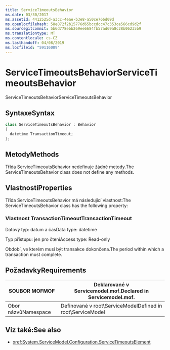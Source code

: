 ```yaml
---
title: ServiceTimeoutsBehavior
ms.date: 03/30/2017
ms.assetid: 4412525d-a3cc-4eae-b3e8-a50ce766d09d
ms.openlocfilehash: 58e872f2b15776d65bccdcc47c353ce566cd9d2f
ms.sourcegitcommit: 5b6d778ebb269ee6684fb57ad69a8c28b06235b9
ms.translationtype: MT
ms.contentlocale: cs-CZ
ms.lasthandoff: 04/08/2019
ms.locfileid: "59116009"
---
```

# <a name="servicetimeoutsbehavior"></a><span data-ttu-id="9c842-102">ServiceTimeoutsBehavior</span><span class="sxs-lookup"><span data-stu-id="9c842-102">ServiceTimeoutsBehavior</span></span>
<span data-ttu-id="9c842-103">ServiceTimeoutsBehavior</span><span class="sxs-lookup"><span data-stu-id="9c842-103">ServiceTimeoutsBehavior</span></span>  
  
## <a name="syntax"></a><span data-ttu-id="9c842-104">Syntaxe</span><span class="sxs-lookup"><span data-stu-id="9c842-104">Syntax</span></span>  
  
```csharp
class ServiceTimeoutsBehavior : Behavior  
{  
  datetime TransactionTimeout;  
};  
```  
  
## <a name="methods"></a><span data-ttu-id="9c842-105">Metody</span><span class="sxs-lookup"><span data-stu-id="9c842-105">Methods</span></span>  
 <span data-ttu-id="9c842-106">Třída ServiceTimeoutsBehavior nedefinuje žádné metody.</span><span class="sxs-lookup"><span data-stu-id="9c842-106">The ServiceTimeoutsBehavior class does not define any methods.</span></span>  
  
## <a name="properties"></a><span data-ttu-id="9c842-107">Vlastnosti</span><span class="sxs-lookup"><span data-stu-id="9c842-107">Properties</span></span>  
 <span data-ttu-id="9c842-108">Třída ServiceTimeoutsBehavior má následující vlastnost:</span><span class="sxs-lookup"><span data-stu-id="9c842-108">The ServiceTimeoutsBehavior class has the following property:</span></span>  
  
### <a name="transactiontimeout"></a><span data-ttu-id="9c842-109">Vlastnost TransactionTimeout</span><span class="sxs-lookup"><span data-stu-id="9c842-109">TransactionTimeout</span></span>  
 <span data-ttu-id="9c842-110">Datový typ: datum a čas</span><span class="sxs-lookup"><span data-stu-id="9c842-110">Data type: datetime</span></span>  
  
 <span data-ttu-id="9c842-111">Typ přístupu: jen pro čtení</span><span class="sxs-lookup"><span data-stu-id="9c842-111">Access type: Read-only</span></span>  
  
 <span data-ttu-id="9c842-112">Období, ve kterém musí být transakce dokončena.</span><span class="sxs-lookup"><span data-stu-id="9c842-112">The period within which a transaction must complete.</span></span>  
  
## <a name="requirements"></a><span data-ttu-id="9c842-113">Požadavky</span><span class="sxs-lookup"><span data-stu-id="9c842-113">Requirements</span></span>  
  
|<span data-ttu-id="9c842-114">SOUBOR MOF</span><span class="sxs-lookup"><span data-stu-id="9c842-114">MOF</span></span>|<span data-ttu-id="9c842-115">Deklarované v Servicemodel.mof.</span><span class="sxs-lookup"><span data-stu-id="9c842-115">Declared in Servicemodel.mof.</span></span>|  
|---------|-----------------------------------|  
|<span data-ttu-id="9c842-116">Obor názvů</span><span class="sxs-lookup"><span data-stu-id="9c842-116">Namespace</span></span>|<span data-ttu-id="9c842-117">Definované v root\ServiceModel</span><span class="sxs-lookup"><span data-stu-id="9c842-117">Defined in root\ServiceModel</span></span>|  
  
## <a name="see-also"></a><span data-ttu-id="9c842-118">Viz také:</span><span class="sxs-lookup"><span data-stu-id="9c842-118">See also</span></span>

- <xref:System.ServiceModel.Configuration.ServiceTimeoutsElement>

